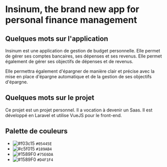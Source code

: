 # Insinum, the brand new app for personal finance management

## Quelques mots sur l'application

Insinum est une application de gestion de budget personnelle. Elle permet de gérer ses comptes bancaires, ses dépenses et ses revenus. Elle permet également de gérer ses objectifs de dépenses et de revenus.

Elle permettra également d'épargner de manière clair et précise avec la mise en place d'épargne automatique et de la gestion de ses objectifs d'épargne.

## Quelques mots sur le projet

Ce projet est un projet personnel. Il a vocation à devenir un Saas. Il est développé en Laravel et utilise VueJS pour le front-end.


## Palette de couleurs

- ![#f03c15](https://placehold.co/15x15/05445E/05445E.png) `#05445E`
- ![#c5f015](https://placehold.co/15x15/189AB4/189AB4.png) `#189AB4`
- ![#1589F0](https://placehold.co/15x15/75E6DA/75E6DA.png) `#75E6DA`
- ![#1589F0](https://placehold.co/15x15/D4F1F4/D4F1F4.png) `#D4F1F4`
